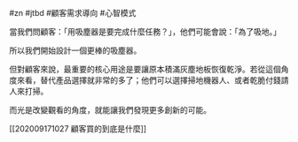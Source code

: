 #zn #jtbd #顧客需求導向 #心智模式 

當我們問顧客：「用吸塵器是要完成什麼任務？」，他們可能會說：「為了吸地。」

所以我們開始設計一個更棒的吸塵器。

但對顧客來說，最重要的核心用途是要讓原本積滿灰塵地板恢復乾淨。若從這個角度來看，替代產品選擇就非常的多了；他們可以選擇掃地機器人、或者乾脆付錢請人來打掃。

而光是改變觀看的角度，就能讓我們發現更多創新的可能。

[[202009171027 顧客買的到底是什麼]]